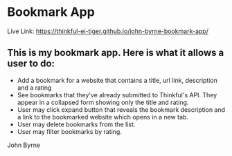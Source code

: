 # Bookmark App

Live Link: https://thinkful-ei-tiger.github.io/john-byrne-bookmark-app/

## This is my bookmark app. Here is what it allows a user to do:
- Add a bookmark for a website that contains a title, url link, description and a rating
- See bookmarks that they've already submitted to Thinkful's API. They appear in a collapsed form showing only the title and rating.
- User may click expand button that reveals the bookmark description and a link to the bookmarked website which opens in a new tab.
- User may delete bookmarks from the list.
- User may filter bookmarks by rating.


John Byrne
